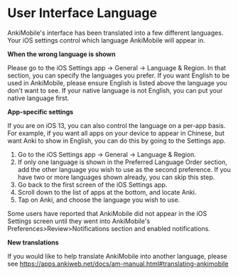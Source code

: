 # User Interface Language

AnkiMobile's interface has been translated into a few different languages. Your iOS settings control which language AnkiMobile will appear in.

**When the wrong language is shown**

Please go to the iOS Settings app → General → Language & Region. In that section, you can specify the languages you prefer. If you want English to be used in AnkiMobile, please ensure English is listed above the language you don't want to see. If your native language is not English, you can put your native language first.

**App-specific settings**

If you are on iOS 13, you can also control the language on a per-app basis. For example, if you want all apps on your device to appear in Chinese, but want Anki to show in English, you can do this by going to the Settings app.

1. Go to the iOS Settings app → General → Language & Region.
2. If only one language is shown in the Preferred Language Order section, add the other language you wish to use as the second preference. If you have two or more languages shown already, you can skip this step.
3. Go back to the first screen of the iOS Settings app.
4. Scroll down to the list of apps at the bottom, and locate Anki.
5. Tap on Anki, and choose the language you wish to use.

Some users have reported that AnkiMobile did not appear in the iOS Settings screen
until they went into AnkiMobile's Preferences>Review>Notifications section and
enabled notifications.

**New translations**

If you would like to help translate AnkiMobile into another language, please see <https://apps.ankiweb.net/docs/am-manual.html#translating-ankimobile>
